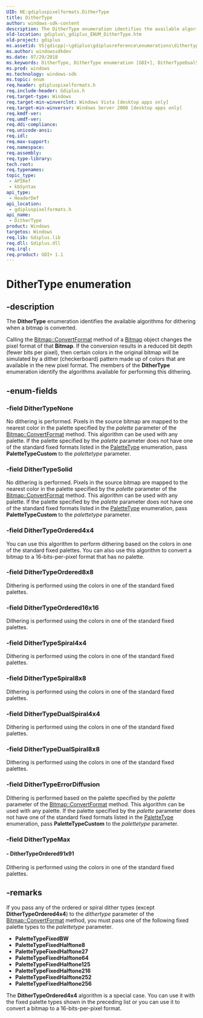 ```yaml
---
UID: NE:gdipluspixelformats.DitherType
title: DitherType
author: windows-sdk-content
description: The DitherType enumeration identifies the available algorithms for dithering when a bitmap is converted.
old-location: gdiplus\_gdiplus_ENUM_DitherType.htm
old-project: gdiplus
ms.assetid: VS|gdicpp|~\gdiplus\gdiplusreference\enumerations\dithertype.htm
ms.author: windowssdkdev
ms.date: 07/29/2018
ms.keywords: DitherType, DitherType enumeration [GDI+], DitherTypeDualSpiral4x4, DitherTypeDualSpiral8x8, DitherTypeErrorDiffusion, DitherTypeNone, DitherTypeOrdered16x16, DitherTypeOrdered4x4, DitherTypeOrdered8x8, DitherTypeOrdered91x91, DitherTypeSolid, DitherTypeSpiral4x4, DitherTypeSpiral8x8, _gdiplus_ENUM_DitherType, gdiplus._gdiplus_ENUM_DitherType, gdipluspixelformats/DitherType, gdipluspixelformats/DitherTypeDualSpiral4x4, gdipluspixelformats/DitherTypeDualSpiral8x8, gdipluspixelformats/DitherTypeErrorDiffusion, gdipluspixelformats/DitherTypeNone, gdipluspixelformats/DitherTypeOrdered16x16, gdipluspixelformats/DitherTypeOrdered4x4, gdipluspixelformats/DitherTypeOrdered8x8, gdipluspixelformats/DitherTypeOrdered91x91, gdipluspixelformats/DitherTypeSolid, gdipluspixelformats/DitherTypeSpiral4x4, gdipluspixelformats/DitherTypeSpiral8x8
ms.prod: windows
ms.technology: windows-sdk
ms.topic: enum
req.header: gdipluspixelformats.h
req.include-header: Gdiplus.h
req.target-type: Windows
req.target-min-winverclnt: Windows Vista [desktop apps only]
req.target-min-winversvr: Windows Server 2008 [desktop apps only]
req.kmdf-ver: 
req.umdf-ver: 
req.ddi-compliance: 
req.unicode-ansi: 
req.idl: 
req.max-support: 
req.namespace: 
req.assembly: 
req.type-library: 
tech.root: 
req.typenames: 
topic_type:
 - APIRef
 - kbSyntax
api_type:
 - HeaderDef
api_location:
 - gdipluspixelformats.h
api_name:
 - DitherType
product: Windows
targetos: Windows
req.lib: Gdiplus.lib
req.dll: Gdiplus.dll
req.irql: 
req.product: GDI+ 1.1
---
```


# DitherType enumeration


## -description


The <b>DitherType</b> enumeration identifies the available algorithms for dithering when a bitmap is converted. 

Calling the <a href="https://msdn.microsoft.com/68641749-a274-41d7-b4ce-82999f9aac63">Bitmap::ConvertFormat</a> method of a <a href="https://msdn.microsoft.com/library/windows/hardware/ff545216">Bitmap</a> object changes the pixel format of that <b>Bitmap</b>. If the conversion results in a reduced bit depth (fewer bits per pixel), then certain colors in the original bitmap will be simulated by a dither (checkerboard) pattern made up of colors that are available in the new pixel format. The members of the <b>DitherType</b> enumeration identify the algorithms available for performing this dithering.


## -enum-fields




### -field DitherTypeNone

No dithering is performed. Pixels in the source bitmap are mapped to the nearest color in the palette specified by the <i>palette</i> parameter of the <a href="https://msdn.microsoft.com/68641749-a274-41d7-b4ce-82999f9aac63">Bitmap::ConvertFormat</a> method. This algorithm can be used with any palette. If the palette specified by the <i>palette</i> parameter does not have one of the standard fixed formats listed in the <a href="https://msdn.microsoft.com/8ab8678e-3a48-4747-8f1e-4c7fad370001">PaletteType</a> enumeration, pass <b>PaletteTypeCustom</b> to the <i>palettetype</i> parameter.


### -field DitherTypeSolid

No dithering is performed. Pixels in the source bitmap are mapped to the nearest color in the palette specified by the <i>palette</i> parameter of the <a href="https://msdn.microsoft.com/68641749-a274-41d7-b4ce-82999f9aac63">Bitmap::ConvertFormat</a> method. This algorithm can be used with any palette. If the palette specified by the <i>palette</i> parameter does not have one of the standard fixed formats listed in the <a href="https://msdn.microsoft.com/8ab8678e-3a48-4747-8f1e-4c7fad370001">PaletteType</a> enumeration, pass <b>PaletteTypeCustom</b> to the <i>palettetype</i> parameter.


### -field DitherTypeOrdered4x4

You can use this algorithm to perform dithering based on the colors in one of the standard fixed palettes. You can also use this algorithm to convert a bitmap to a 16-bits-per-pixel format that has no palette.


### -field DitherTypeOrdered8x8

Dithering is performed using the colors in one of the standard fixed palettes.


### -field DitherTypeOrdered16x16

Dithering is performed using the colors in one of the standard fixed palettes.


### -field DitherTypeSpiral4x4

Dithering is performed using the colors in one of the standard fixed palettes.


### -field DitherTypeSpiral8x8

Dithering is performed using the colors in one of the standard fixed palettes.


### -field DitherTypeDualSpiral4x4

Dithering is performed using the colors in one of the standard fixed palettes.


### -field DitherTypeDualSpiral8x8

Dithering is performed using the colors in one of the standard fixed palettes.


### -field DitherTypeErrorDiffusion

Dithering is performed based on the palette specified by the <i>palette</i> parameter of the <a href="https://msdn.microsoft.com/68641749-a274-41d7-b4ce-82999f9aac63">Bitmap::ConvertFormat</a> method. This algorithm can be used with any palette. If the palette specified by the <i>palette</i> parameter does not have one of the standard fixed formats listed in the <a href="https://msdn.microsoft.com/8ab8678e-3a48-4747-8f1e-4c7fad370001">PaletteType</a> enumeration, pass <b>PaletteTypeCustom</b> to the <i>palettetype</i> parameter.


### -field DitherTypeMax




#### - DitherTypeOrdered91x91

Dithering is performed using the colors in one of the standard fixed palettes.


## -remarks



If you pass any of the ordered or spiral dither types (except <b>DitherTypeOrdered4x4</b>) to the <i>dithertype</i> parameter of the <a href="https://msdn.microsoft.com/68641749-a274-41d7-b4ce-82999f9aac63">Bitmap::ConvertFormat</a> method, you must pass one of the following fixed palette types to the <i>palettetype</i> parameter.

<ul>
<li><b>PaletteTypeFixedBW</b></li>
<li><b>PaletteTypeFixedHalftone8</b></li>
<li><b>PaletteTypeFixedHalftone27</b></li>
<li><b>PaletteTypeFixedHalftone64</b></li>
<li><b>PaletteTypeFixedHalftone125</b></li>
<li><b>PaletteTypeFixedHalftone216</b></li>
<li><b>PaletteTypeFixedHalftone252</b></li>
<li><b>PaletteTypeFixedHalftone256</b></li>
</ul>
The <b>DitherTypeOrdered4x4</b> algorithm is a special case. You can use it with the fixed palette types shown in the preceding list or you can use it to convert a bitmap to a 16-bits-per-pixel format.



